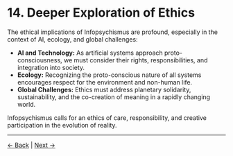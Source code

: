 # 14. Deeper Exploration of Ethics

The ethical implications of Infopsychismus are profound, especially in the context of AI, ecology, and global challenges:

- **AI and Technology:** As artificial systems approach proto-consciousness, we must consider their rights, responsibilities, and integration into society.
- **Ecology:** Recognizing the proto-conscious nature of all systems encourages respect for the environment and non-human life.
- **Global Challenges:** Ethics must address planetary solidarity, sustainability, and the co-creation of meaning in a rapidly changing world.

Infopsychismus calls for an ethics of care, responsibility, and creative participation in the evolution of reality.

---
<div class="navigation-links">
<a href="13_Methodology_and_Epistemology.md" class="nav-link prev-link">← Back</a> | <a href="15_Annexes_and_Further_Reading.md" class="nav-link next-link">Next →</a>
</div>
